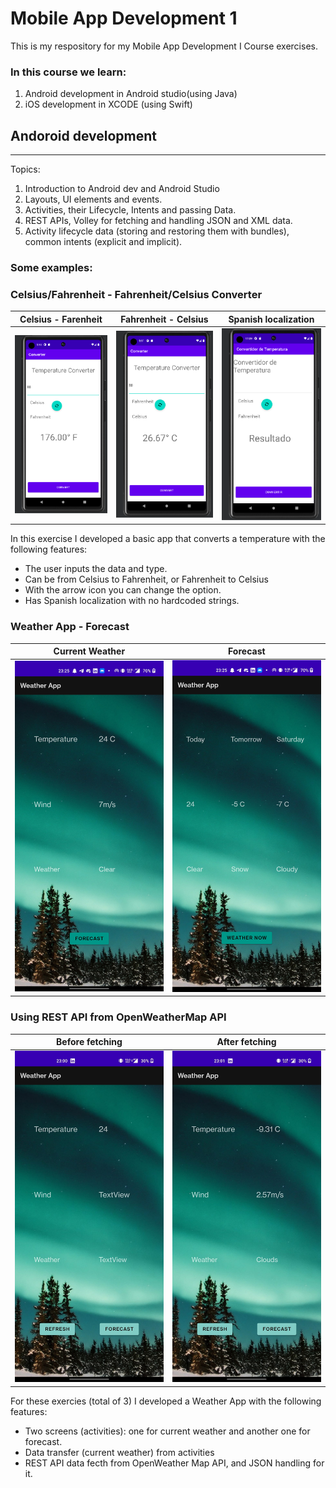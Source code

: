 # Mobile App Development 1 
This is my respository for my Mobile App Development I Course exercises.

### In this course we learn: 
1. Android development in Android studio(using Java)
2. iOS development in XCODE (using Swift)


## Andoroid development 
---

Topics: 

1. Introduction to Android dev and Android Studio
2. Layouts, UI elements and events.
3. Activities, their Lifecycle, Intents and passing Data.
4. REST APIs, Volley for fetching and handling JSON and XML data. 
5. Activity lifecycle data (storing and restoring them with bundles), common intents (explicit and implicit).


### Some examples:

### Celsius/Fahrenheit - Fahrenheit/Celsius Converter

Celsius - Farenheit | Fahrenheit - Celsius | Spanish localization
:-------------------:|:--------------------:|:-----------------------:
![](https://github.com/TomasGlavina/MobileAppDev1/blob/main/Converter/converter-cel.png) | ![](https://github.com/TomasGlavina/MobileAppDev1/blob/main/Converter/converter-far.png) | ![](https://github.com/TomasGlavina/MobileAppDev1/blob/main/Converter/converter-spa.png)

In this exercise I developed a basic app that converts a temperature with the following features:
- The user inputs the data and type. 
- Can be from Celsius to Fahrenheit, or Fahrenheit to Celsius
- With the arrow icon you can change the option. 
- Has Spanish localization with no hardcoded strings.

### Weather App - Forecast

Current Weather | Forecast
----------------|-----------
![](https://github.com/TomasGlavina/MobileAppDev1/blob/main/WeatherApp/current-weather.jpg) | ![](https://github.com/TomasGlavina/MobileAppDev1/blob/main/WeatherApp/forecast.jpg)

### Using REST API from OpenWeatherMap API

Before fetching | After fetching
:---------------:|:---------------:
![](https://github.com/TomasGlavina/MobileAppDev1/blob/main/WeatherApp/weather-before.jpeg) | ![](https://github.com/TomasGlavina/MobileAppDev1/blob/main/WeatherApp/weather-after.jpeg)

For these exercies (total of 3) I developed a Weather App with the following features:
- Two screens (activities): one for current weather and another one for forecast.
- Data transfer (current weather) from activities
- REST API data fecth from OpenWeather Map API, and JSON handling for it.
